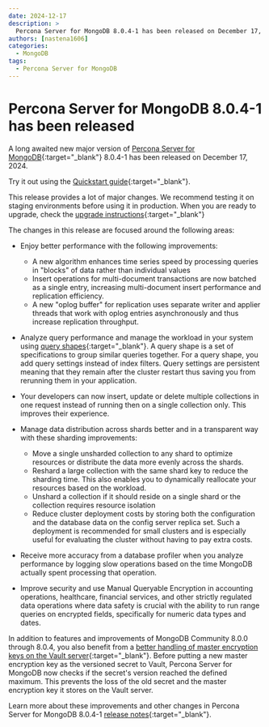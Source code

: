 ```yaml
---
date: 2024-12-17
description: >
  Percona Server for MongoDB 8.0.4-1 has been released on December 17, 2024.
authors: [nastena1606]
categories:
  - MongoDB
tags:
  - Percona Server for MongoDB
---
```


# Percona Server for MongoDB 8.0.4-1 has been released

<!-- more -->

A long awaited new major version of [Percona Server for MongoDB](https://docs.percona.com/percona-server-for-mongodb/8.0/index.html){:target="_blank"} 8.0.4-1 has been released on December 17, 2024.

Try it out using the [Quickstart guide](https://docs.percona.com/percona-server-for-mongodb/8.0/install/index.html){:target="_blank"}.

This release provides a lot of major changes. We recommend testing it on staging environments before using it in production. When you are ready to upgrade, check the [upgrade instructions](https://docs.percona.com/percona-server-for-mongodb/8.0/install/upgrade-from-70.html){:target="_blank"}

The changes in this release are focused around the following areas:

* Enjoy better performance with the following improvements:

   * A new algorithm enhances time series speed by processing queries in "blocks" of data rather than individual values 
   * Insert operations for multi-document transactions are now batched as a single entry, increasing multi-document insert performance and replication efficiency.
   * A new "oplog buffer" for replication uses separate writer and applier threads that work with oplog entries asynchronously and thus increase replication throughput.

* Analyze query performance and manage the workload in your system using [query shapes](https://www.mongodb.com/docs/manual/core/query-shapes/#std-label-query-shapes){:target="_blank"}. A query shape is a set of specifications to group similar queries together. For a query shape, you add query settings instead of index filters. Query settings are persistent meaning that they remain after the cluster restart thus saving you from rerunning them in your application.

* Your developers can now insert, update or delete multiple collections in one request instead of running then on a single collection only. This improves their experience.

* Manage data distribution across shards better and in a transparent way with these sharding improvements:  

   * Move a single unsharded collection to any shard to optimize resources or distribute the data more evenly across the shards.
   * Reshard a large collection with the same shard key to reduce the sharding time. This also enables you to dynamically reallocate your resources based on the workload. 
   * Unshard a collection if it should reside on a single shard or the collection requires resource isolation
   * Reduce cluster deployment costs by storing both the configuration and the database data on the config server replica set. Such a deployment is recommended for small clusters and is especially useful for evaluating the cluster without having to pay extra costs.

* Receive more accuracy from a database profiler when you analyze performance by logging slow operations based on the time MongoDB actually spent processing that operation.

* Improve security and use Manual Queryable Encryption in accounting operations, healthcare, financial services, and other strictly regulated data operations where data safety is crucial with the ability to run range queries on encrypted fields, specifically for numeric data types and dates. 


In addition to features and improvements of MongoDB Community 8.0.0 through 8.0.4, you also benefit from a [better handling of master encryption keys on the Vault server](https://docs.percona.com/percona-server-for-mongodb/8.0/vault.html#master-key-loss-prevention){:target="_blank"}. Before putting a new master encryption key as the versioned secret to Vault, Percona Server for MongoDB now checks if the secret's version reached the defined maximum. This prevents the loss of the old secret and the master encryption key it stores on the Vault server.


Learn more about these improvements and other changes in Percona Server for MongoDB 8.0.4-1 [release notes](https://docs.percona.com/percona-server-for-mongodb/8.0/release_notes/8.0.4-1.html){:target="_blank"}.

